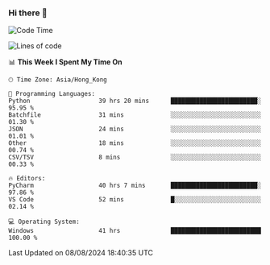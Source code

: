 ### Hi there 👋

<!--
**RoiexLee/RoiexLee** is a ✨ _special_ ✨ repository because its `README.md` (this file) appears on your GitHub profile.

Here are some ideas to get you started:

- 🔭 I’m currently working on ...
- 🌱 I’m currently learning ...
- 👯 I’m looking to collaborate on ...
- 🤔 I’m looking for help with ...
- 💬 Ask me about ...
- 📫 How to reach me: ...
- 😄 Pronouns: ...
- ⚡ Fun fact: ...
-->

<!--START_SECTION:waka-->
![Code Time](http://img.shields.io/badge/Code%20Time-650%20hrs%2059%20mins-blue)

![Lines of code](https://img.shields.io/badge/From%20Hello%20World%20I%27ve%20Written-38.4%20thousand%20lines%20of%20code-blue)

📊 **This Week I Spent My Time On** 

```text
🕑︎ Time Zone: Asia/Hong_Kong

💬 Programming Languages: 
Python                   39 hrs 20 mins      ████████████████████████░   95.95 % 
Batchfile                31 mins             ░░░░░░░░░░░░░░░░░░░░░░░░░   01.30 % 
JSON                     24 mins             ░░░░░░░░░░░░░░░░░░░░░░░░░   01.01 % 
Other                    18 mins             ░░░░░░░░░░░░░░░░░░░░░░░░░   00.74 % 
CSV/TSV                  8 mins              ░░░░░░░░░░░░░░░░░░░░░░░░░   00.33 % 

🔥 Editors: 
PyCharm                  40 hrs 7 mins       ████████████████████████░   97.86 % 
VS Code                  52 mins             █░░░░░░░░░░░░░░░░░░░░░░░░   02.14 % 

💻 Operating System: 
Windows                  41 hrs              █████████████████████████   100.00 % 
```


 Last Updated on 08/08/2024 18:40:35 UTC
<!--END_SECTION:waka-->
